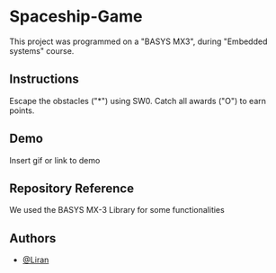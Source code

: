 # Spaceship-Game
This project was programmed on a "BASYS MX3", during "Embedded systems" course.

## Instructions

Escape the obstacles ("*") using SW0. Catch all awards ("O") to earn points.


## Demo

Insert gif or link to demo


## Repository Reference

We used the BASYS MX-3 Library for some functionalities
## Authors

- [@Liran](https://www.github.com/octokatherine)

